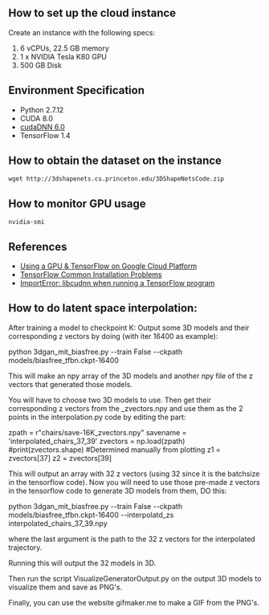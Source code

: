 ## How to set up the cloud instance
Create an instance with the following specs:
1.  6 vCPUs, 22.5 GB memory
2.  1 x NVIDIA Tesla K80 GPU
3.  500 GB Disk

## Environment Specification
* Python 2.7.12
* CUDA 8.0
* [cudaDNN 6.0](https://developer.nvidia.com/rdp/cudnn-download)
* TensorFlow 1.4

## How to obtain the dataset on the instance
```shell
wget http://3dshapenets.cs.princeton.edu/3DShapeNetsCode.zip 
```

## How to monitor GPU usage
```shell
nvidia-smi
```
## References
* [Using a GPU & TensorFlow on Google Cloud Platform](https://medium.com/google-cloud/using-a-gpu-tensorflow-on-google-cloud-platform-1a2458f42b0)
* [TensorFlow Common Installation Problems](https://www.tensorflow.org/install/install_linux#common_installation_problems)
* [ImportError: libcudnn when running a TensorFlow program](https://stackoverflow.com/questions/41991101/importerror-libcudnn-when-running-a-tensorflow-program)





## How to do latent space interpolation:
After training a model to checkpoint K:
Output some 3D models and their corresponding z vectors by doing (with iter 16400 as example):

python 3dgan_mit_biasfree.py --train False --ckpath models/biasfree_tfbn.ckpt-16400

This will make an npy array of the 3D models and another npy file of the z vectors that generated those models.

You will have to choose two 3D models to use. Then get their corresponding z vectors from the _zvectors.npy and use them as the 2 points in the interpolation.py code by editing the part:

zpath = r"chairs/save-16K_zvectors.npy"
savename = 'interpolated_chairs_37_39'
zvectors = np.load(zpath)
#print(zvectors.shape)
#Determined manually from plotting
z1 = zvectors[37]
z2 = zvectors[39]

This will output an array with 32 z vectors (using 32 since it is the batchsize in the tensorflow code).
Now you will need to use those pre-made z vectors in the tensorflow code to generate 3D models from them, DO this:

python 3dgan_mit_biasfree.py --train False --ckpath models/biasfree_tfbn.ckpt-16400 --interpolatd_zs interpolated_chairs_37_39.npy

where the last argument is the path to the 32 z vectors for the interpolated trajectory.

Running this will output the 32 models in 3D.

Then run the script VisualizeGeneratorOutput.py on the output 3D models to visualize them and save as PNG's.

Finally, you can use the website gifmaker.me to make a GIF from the PNG's.